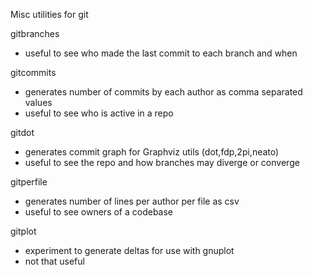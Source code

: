 Misc utilities for git

gitbranches

* useful to see who made the last commit to each branch and when

gitcommits

* generates number of commits by each author as comma separated values
* useful to see who is active in a repo

gitdot

* generates commit graph for Graphviz utils (dot,fdp,2pi,neato)
* useful to see the repo and how branches may diverge or converge

gitperfile

* generates number of lines per author per file as csv
* useful to see owners of a codebase

gitplot 

* experiment to generate deltas for use with gnuplot
* not that useful
